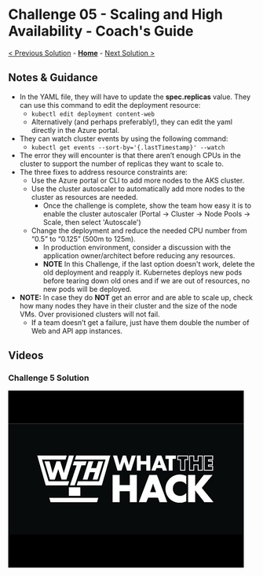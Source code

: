 # Challenge 05 - Scaling and High Availability - Coach's Guide 

[< Previous Solution](./Solution-04.md) - **[Home](./README.md)** - [Next Solution >](./Solution-06.md)

## Notes & Guidance

- In the YAML file, they will have to update the **spec.replicas** value. They can use this command to edit the deployment resource:
	- `kubectl edit deployment content-web`
	- Alternatively (and perhaps preferably!), they can edit the yaml directly in the Azure portal.  
- They can watch cluster events by using the following command:
	- `kubectl get events --sort-by='{.lastTimestamp}' --watch`
- The error they will encounter is that there aren’t enough CPUs in the cluster to support the number of replicas they want to scale to.
- The three fixes to address resource constraints are:
	- Use the Azure portal or CLI to add more nodes to the AKS cluster.
	- Use the cluster autoscaler to automatically add more nodes to the cluster as resources are needed.
    	- Once the challenge is complete, show the team how easy it is to enable the cluster autoscaler  (Portal -> Cluster -> Node Pools -> Scale, then select 'Autoscale')
	- Change the deployment and reduce the needed CPU number from “0.5” to “0.125” (500m to 125m).
		- In production environment, consider a discussion with the application owner/architect before reducing any resources.
		- **NOTE** In this Challenge, if the last option doesn't work, delete the old deployment and reapply it. Kubernetes deploys new pods before tearing down old ones and if we are out of resources, no new pods will be deployed.
- **NOTE:** In case they do **NOT** get an error and are able to scale up, check how many nodes they have in their cluster and the size of the node VMs. Over provisioned clusters will not fail.
	- If a team doesn’t get a failure, just have them double the number of Web and API app instances.  

## Videos

### Challenge 5 Solution

[![Challenge 5 solution](../Images/WthVideoCover.jpg)](https://youtu.be/97P6pT4Dlk4 "Challenge 5 Solution")
